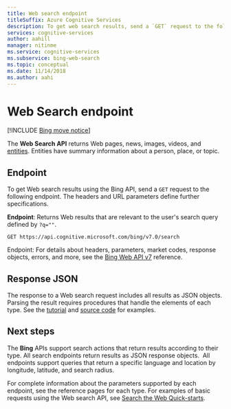 ```yaml
---
title: Web search endpoint
titleSuffix: Azure Cognitive Services
description: To get web search results, send a `GET` request to the following endpoint. The headers and URL parameters define further specifications.
services: cognitive-services
author: aahill
manager: nitinme
ms.service: cognitive-services
ms.subservice: bing-web-search
ms.topic: conceptual
ms.date: 11/14/2018
ms.author: aahi
---
```


# Web Search endpoint

[!INCLUDE [Bing move notice](../Bing-Web-Search/includes/bing-move-notice.md)]

The **Web Search API** returns Web pages, news, images, videos, and [entities](../bing-entities-search/overview.md). Entities have summary information about a person, place, or topic.

## Endpoint

To get Web search results using the Bing API, send a `GET` request to the following endpoint. The headers and URL parameters define further specifications.

**Endpoint**: Returns Web results that are relevant to the user's search query defined by `?q=""`.

```http
GET https://api.cognitive.microsoft.com/bing/v7.0/search
```

Endpoint: For details about headers, parameters, market codes, response objects, errors, and more, see the [Bing Web API v7](/rest/api/cognitiveservices-bingsearch/bing-web-api-v7-reference) reference.

## Response JSON

The response to a Web search request includes all results as JSON objects. Parsing the result requires procedures that handle the elements of each type. See the [tutorial](./tutorial-bing-web-search-single-page-app.md) and [source code](https://github.com/Azure-Samples/cognitive-services-REST-api-samples/tree/master/Tutorials/Bing-Web-Search) for examples.

## Next steps

The **Bing** APIs support search actions that return results according to their type. All search endpoints return results as JSON response objects.  All endpoints support queries that return a specific language and location by longitude, latitude, and search radius.

For complete information about the parameters supported by each endpoint, see the reference pages for each type.
For examples of basic requests using the Web search API, see [Search the Web Quick-starts](./overview.md).
